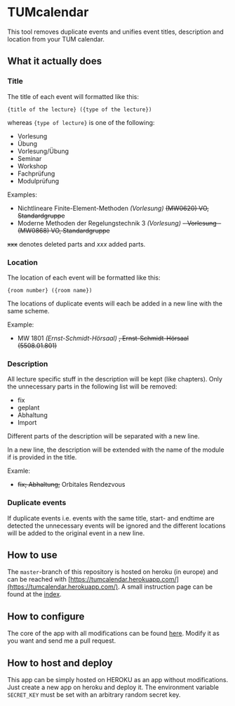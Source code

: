 # TUMcalendar
This tool removes duplicate events and unifies event titles, description and location from your TUM calendar.

## What it actually does

### Title
The title of each event will formatted like this:

```{title of the lecture} ({type of the lecture})```

whereas `{type of lecture}` is one of the following:

* Vorlesung
* Übung
* Vorlesung/Übung
* Seminar
* Workshop
* Fachprüfung
* Modulprüfung

Examples:
* Nichtlineare Finite-Element-Methoden *(Vorlesung)* ~~(MW0620) VO, Standardgruppe~~
* Moderne Methoden der Regelungstechnik 3 *(Vorlesung)* ~~- Vorlesung - (MW0868) VO, Standardgruppe~~

~~xxx~~ denotes deleted parts and *xxx* added parts.

### Location
The location of each event will be formatted like this:

```{room number} ({room name})```

The locations of duplicate events will each be added in a new line with the same scheme.

Example:
* MW 1801 *(Ernst-Schmidt-Hörsaal)* ~~, Ernst-Schmidt-Hörsaal (5508.01.801)~~

### Description
All lecture specific stuff in the description will be kept (like chapters). Only the unnecessary parts in the following list will be removed:
* fix
* geplant
* Abhaltung
* Import

Different parts of the description will be separated with a new line.

In a new line, the description will be extended with the name of the module if is provided in the title.

Examle:
* ~~fix; Abhaltung;~~ Orbitales Rendezvous

### Duplicate events
If duplicate events i.e. events with the same title, start- and endtime are detected the unnecessary events will be ignored and the different locations will be added to the original event in a new line.

## How to use
The `master`-branch of this repository is hosted on heroku (in europe) and can be reached with [https://tumcalendar.herokuapp.com/](https://tumcalendar.herokuapp.com/). A small instruction page can be found at the [index](https://tumcalendar.herokuapp.com/).

## How to configure
The core of the app with all modifications can be found [here](blob/master/TUMCalendarTools/tumtools/tools.py). Modify it as you want and send me a pull request.

## How to host and deploy
This app can be simply hosted on HEROKU as an app without modifications. Just create a new app on heroku and deploy it. The environment variable `SECRET_KEY` must be set with an arbitrary random secret key.
